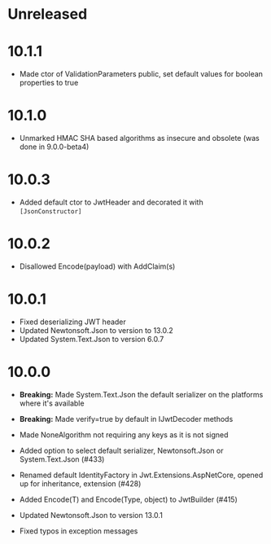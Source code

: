 # Unreleased

# 10.1.1

- Made ctor of ValidationParameters public, set default values for boolean properties to true

# 10.1.0

- Unmarked HMAC SHA based algorithms as insecure and obsolete (was done in 9.0.0-beta4)

# 10.0.3

- Added default ctor to JwtHeader and decorated it with `[JsonConstructor]`

# 10.0.2

- Disallowed Encode(payload) with AddClaim(s)

# 10.0.1

- Fixed deserializing JWT header
- Updated Newtonsoft.Json to version to 13.0.2
- Updated System.Text.Json to version 6.0.7

# 10.0.0

- **Breaking:** Made System.Text.Json the default serializer on the platforms where it's available
- **Breaking:** Made verify=true by default in IJwtDecoder methods

- Made NoneAlgorithm not requiring any keys as it is not signed
- Added option to select default serializer, Newtonsoft.Json or System.Text.Json (#433)
- Renamed default IdentityFactory in Jwt.Extensions.AspNetCore, opened up for inheritance, extension (#428)
- Added Encode(T) and Encode(Type, object) to JwtBuilder (#415)
- Updated Newtonsoft.Json to version 13.0.1
- Fixed typos in exception messages
